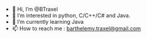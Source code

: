 - 👋 Hi, I’m @BTraxel
- 👀 I’m interested in python, C/C++/C# and Java.
- 🌱 I’m currently learning Java
- 📫 How to reach me : barthelemy.traxel@gmail.com

